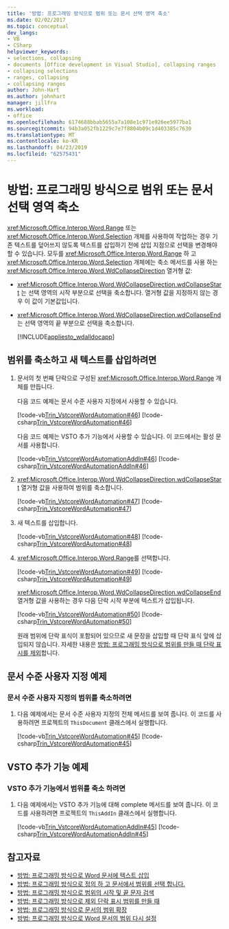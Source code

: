 ```yaml
---
title: '방법: 프로그래밍 방식으로 범위 또는 문서 선택 영역 축소'
ms.date: 02/02/2017
ms.topic: conceptual
dev_langs:
- VB
- CSharp
helpviewer_keywords:
- selections, collapsing
- documents [Office development in Visual Studio], collapsing ranges
- collapsing selections
- ranges, collapsing
- collapsing ranges
author: John-Hart
ms.author: johnhart
manager: jillfra
ms.workload:
- office
ms.openlocfilehash: 6174688bbab5655a7a108e1c971e926ee5977ba1
ms.sourcegitcommit: 94b3a052fb1229c7e7f8804b09c1d403385c7630
ms.translationtype: MT
ms.contentlocale: ko-KR
ms.lasthandoff: 04/23/2019
ms.locfileid: "62575431"
---
```

# <a name="how-to-programmatically-collapse-ranges-or-selections-in-documents"></a>방법: 프로그래밍 방식으로 범위 또는 문서 선택 영역 축소
  <xref:Microsoft.Office.Interop.Word.Range> 또는 <xref:Microsoft.Office.Interop.Word.Selection> 개체를 사용하여 작업하는 경우 기존 텍스트를 덮어쓰지 않도록 텍스트를 삽입하기 전에 삽입 지점으로 선택을 변경해야 할 수 있습니다. 모두를 <xref:Microsoft.Office.Interop.Word.Range> 하 고 <xref:Microsoft.Office.Interop.Word.Selection> 개체에는 축소 메서드를 사용 하는 <xref:Microsoft.Office.Interop.Word.WdCollapseDirection> 열거형 값:

- <xref:Microsoft.Office.Interop.Word.WdCollapseDirection.wdCollapseStart> 는 선택 영역의 시작 부분으로 선택을 축소합니다. 열거형 값을 지정하지 않는 경우 이 값이 기본값입니다.

- <xref:Microsoft.Office.Interop.Word.WdCollapseDirection.wdCollapseEnd> 는 선택 영역의 끝 부분으로 선택을 축소합니다.

  [!INCLUDE[appliesto_wdalldocapp](../vsto/includes/appliesto-wdalldocapp-md.md)]

## <a name="to-collapse-a-range-and-insert-new-text"></a>범위를 축소하고 새 텍스트를 삽입하려면

1. 문서의 첫 번째 단락으로 구성된 <xref:Microsoft.Office.Interop.Word.Range> 개체를 만듭니다.

    다음 코드 예제는 문서 수준 사용자 지정에서 사용할 수 있습니다.

    [!code-vb[Trin_VstcoreWordAutomation#46](../vsto/codesnippet/VisualBasic/Trin_VstcoreWordAutomationVB/ThisDocument.vb#46)]
    [!code-csharp[Trin_VstcoreWordAutomation#46](../vsto/codesnippet/CSharp/Trin_VstcoreWordAutomationCS/ThisDocument.cs#46)]

    다음 코드 예제는 VSTO 추가 기능에서 사용할 수 있습니다. 이 코드에서는 활성 문서를 사용합니다.

    [!code-vb[Trin_VstcoreWordAutomationAddIn#46](../vsto/codesnippet/VisualBasic/Trin_VstcoreWordAutomationAddIn/ThisAddIn.vb#46)]
    [!code-csharp[Trin_VstcoreWordAutomationAddIn#46](../vsto/codesnippet/CSharp/Trin_VstcoreWordAutomationAddIn/ThisAddIn.cs#46)]

2. <xref:Microsoft.Office.Interop.Word.WdCollapseDirection.wdCollapseStart> 열거형 값을 사용하여 범위를 축소합니다.

    [!code-vb[Trin_VstcoreWordAutomation#47](../vsto/codesnippet/VisualBasic/Trin_VstcoreWordAutomationVB/ThisDocument.vb#47)]
    [!code-csharp[Trin_VstcoreWordAutomation#47](../vsto/codesnippet/CSharp/Trin_VstcoreWordAutomationCS/ThisDocument.cs#47)]

3. 새 텍스트를 삽입합니다.

    [!code-vb[Trin_VstcoreWordAutomation#48](../vsto/codesnippet/VisualBasic/Trin_VstcoreWordAutomationVB/ThisDocument.vb#48)]
    [!code-csharp[Trin_VstcoreWordAutomation#48](../vsto/codesnippet/CSharp/Trin_VstcoreWordAutomationCS/ThisDocument.cs#48)]

4. <xref:Microsoft.Office.Interop.Word.Range>를 선택합니다.

    [!code-vb[Trin_VstcoreWordAutomation#49](../vsto/codesnippet/VisualBasic/Trin_VstcoreWordAutomationVB/ThisDocument.vb#49)]
    [!code-csharp[Trin_VstcoreWordAutomation#49](../vsto/codesnippet/CSharp/Trin_VstcoreWordAutomationCS/ThisDocument.cs#49)]

   <xref:Microsoft.Office.Interop.Word.WdCollapseDirection.wdCollapseEnd> 열거형 값을 사용하는 경우 다음 단락 시작 부분에 텍스트가 삽입됩니다.

   [!code-vb[Trin_VstcoreWordAutomation#50](../vsto/codesnippet/VisualBasic/Trin_VstcoreWordAutomationVB/ThisDocument.vb#50)]
   [!code-csharp[Trin_VstcoreWordAutomation#50](../vsto/codesnippet/CSharp/Trin_VstcoreWordAutomationCS/ThisDocument.cs#50)]

   원래 범위에 단락 표식이 포함되어 있으므로 새 문장을 삽입할 때 단락 표식 앞에 삽입되지 않습니다. 자세한 내용은 [방법: 프로그래밍 방식으로 범위를 만들 때 단락 표시를 제외](../vsto/how-to-programmatically-exclude-paragraph-marks-when-creating-ranges.md)합니다.

## <a name="document-level-customization-example"></a>문서 수준 사용자 지정 예제

### <a name="to-collapse-a-range-in-a-document-level-customization"></a>문서 수준 사용자 지정의 범위를 축소하려면

1. 다음 예제에서는 문서 수준 사용자 지정의 전체 메서드를 보여 줍니다. 이 코드를 사용하려면 프로젝트의 `ThisDocument` 클래스에서 실행합니다.

     [!code-vb[Trin_VstcoreWordAutomation#45](../vsto/codesnippet/VisualBasic/Trin_VstcoreWordAutomationVB/ThisDocument.vb#45)]
     [!code-csharp[Trin_VstcoreWordAutomation#45](../vsto/codesnippet/CSharp/Trin_VstcoreWordAutomationCS/ThisDocument.cs#45)]

## <a name="vsto-add-in-example"></a>VSTO 추가 기능 예제

### <a name="to-collapse-a-range-in-a-vsto-add-in"></a>VSTO 추가 기능에서 범위를 축소 하려면

1. 다음 예제에서는 VSTO 추가 기능에 대해 complete 메서드를 보여 줍니다. 이 코드를 사용하려면 프로젝트의 `ThisAddIn` 클래스에서 실행합니다.

     [!code-vb[Trin_VstcoreWordAutomationAddIn#45](../vsto/codesnippet/VisualBasic/Trin_VstcoreWordAutomationAddIn/ThisAddIn.vb#45)]
     [!code-csharp[Trin_VstcoreWordAutomationAddIn#45](../vsto/codesnippet/CSharp/Trin_VstcoreWordAutomationAddIn/ThisAddIn.cs#45)]

## <a name="see-also"></a>참고자료
- [방법: 프로그래밍 방식으로 Word 문서에 텍스트 삽입](../vsto/how-to-programmatically-insert-text-into-word-documents.md)
- [방법: 프로그래밍 방식으로 정의 하 고 문서에서 범위를 선택 합니다.](../vsto/how-to-programmatically-define-and-select-ranges-in-documents.md)
- [방법: 프로그래밍 방식으로 범위의 시작 및 끝 문자 검색](../vsto/how-to-programmatically-retrieve-start-and-end-characters-in-ranges.md)
- [방법: 프로그래밍 방식으로 제외 단락 표시 범위를 만들 때](../vsto/how-to-programmatically-exclude-paragraph-marks-when-creating-ranges.md)
- [방법: 프로그래밍 방식으로 문서의 범위 확장](../vsto/how-to-programmatically-extend-ranges-in-documents.md)
- [방법: 프로그래밍 방식으로 Word 문서의 범위 다시 설정](../vsto/how-to-programmatically-reset-ranges-in-word-documents.md)
